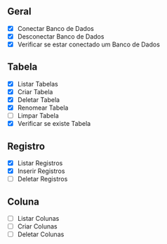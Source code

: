 
## Geral
- [x] Conectar Banco de Dados
- [x] Desconectar Banco de Dados
- [x] Verificar se estar conectado um Banco de Dados

## Tabela
- [x] Listar Tabelas
- [x] Criar Tabela
- [x] Deletar Tabela
- [x] Renomear Tabela
- [ ] Limpar Tabela
- [x] Verificar se existe Tabela

## Registro
- [x] Listar Registros
- [x] Inserir Registros
- [ ] Deletar Registros

## Coluna
- [ ] Listar Colunas
- [ ] Criar Colunas
- [ ] Deletar Colunas
